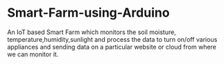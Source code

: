 # Smart-Farm-using-Arduino
An IoT based Smart Farm which monitors the soil moisture, temperature,humidity,sunlight and process the data to turn on/off various appliances and sending data on a particular website or cloud from where we can monitor it.
